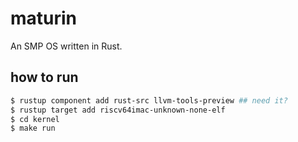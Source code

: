 # maturin

An SMP OS written in Rust.

## how to run
```bash
$ rustup component add rust-src llvm-tools-preview ## need it?
$ rustup target add riscv64imac-unknown-none-elf
$ cd kernel
$ make run
```